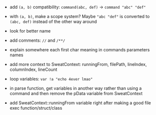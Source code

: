 - add `(a, b)` compatibility: `command(abc, def)` -> `command "abc" "def"`
- with `(a, b)`, make a scope system? Maybe `"abc "def"` is converted to `(abc, def)` instead of the other way around

- look for better name

- add comments: `//` and `/**/`

- explain somewhere each first char meaning in commands parameters names

- add more context to SweatContext: runningFrom, filePath, lineIndex, columnIndex, lineCount

- loop variables: `var !a "echo 4ever lmao"`

- in parse function, get variables in another way rather than using a command and then remove the pData variable from SweatContext

- add SweatContext::runningFrom variable right after making a good file exec function/struct/class